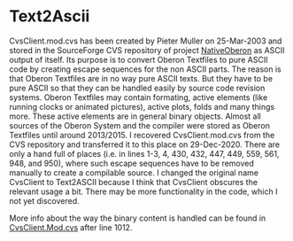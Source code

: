 # Text2Ascii

CvsClient.mod.cvs has been created by Pieter Muller on 25-Mar-2003 and stored in the SourceForge CVS repository of project [NativeOberon](https://sourceforge.net/projects/nativeoberon/) as ASCII output of itself. Its purpose is to convert Oberon Textfiles to pure ASCII code by creating escape sequences for the non ASCII parts. The reason is that Oberon Textfiles are in no way pure ASCII texts. But they have to be pure ASCII so that they can be handled easily by source code revision systems. Oberon Textfiles may contain formating, active elements (like running clocks or animated pictures), active plots, folds and many things more. These active elements are in general binary objects. Almost all sources of the Oberon System and the compiler were stored as Oberon Textfiles until around 2013/2015. I recovered CvsClient.mod.cvs from the CVS repository and transferred it to this place on 29-Dec-2020. There are only a hand full of places (i.e. in lines 1-3, 4, 430, 432, 447, 449, 559, 561, 948, and 950), where such escape sequences have to be removed manually to create a compilable source. I changed the original name CvsClient to Text2ASCII because I think that CvsClient obscures the relevant usage a bit. There may be more functionality in the code, which I not yet discovered.

More info about the way the binary content is handled can be found in [CvsClient.Mod.cvs](https://github.com/btreut/Text2Ascii/blob/552be57e2324d2feb634ec2d930480953a6d2e29/CvsClient.Mod.cvs#L1012) after line 1012.

